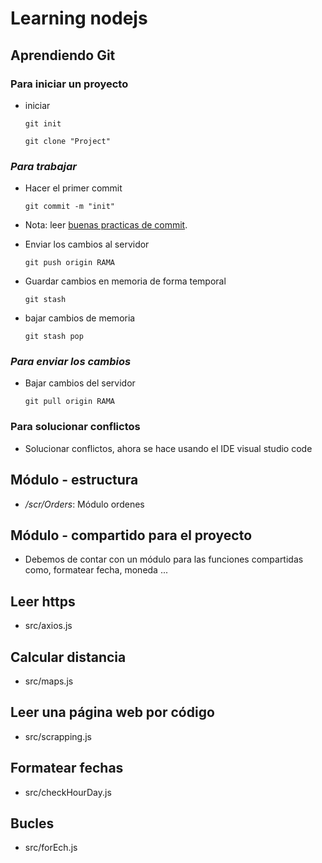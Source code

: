 # Learning nodejs


## Aprendiendo Git

### Para iniciar un proyecto

- iniciar

  `git init`

  `git clone "Project"`

### *Para trabajar*

- Hacer el primer commit

  `git commit -m "init"`

- Nota: leer [buenas practicas de commit](https://codigofacilito.com/articulos/buenas-practicas-en-commits-de-git).

- Enviar los cambios al servidor

  `git push origin RAMA`

- Guardar cambios en memoria de forma temporal

  `git stash`

- bajar cambios de memoria

  `git stash pop`

### *Para enviar los cambios*

- Bajar cambios del servidor

  `git pull origin RAMA`

### Para solucionar conflictos

- Solucionar conflictos, ahora se hace usando el IDE visual studio code

## Módulo - estructura

- */scr/Orders*: Módulo ordenes

## Módulo - compartido para el proyecto
- Debemos de contar con un módulo para las funciones compartidas como, formatear fecha, moneda ...

## Leer https
- src/axios.js

## Calcular distancia
- src/maps.js

## Leer una página web por código
- src/scrapping.js

## Formatear fechas
- src/checkHourDay.js

## Bucles
- src/forEch.js
